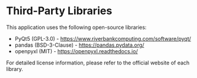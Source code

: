 # Third-Party Libraries

This application uses the following open-source libraries:

- PyQt5 (GPL-3.0) - https://www.riverbankcomputing.com/software/pyqt/
- pandas (BSD-3-Clause) - https://pandas.pydata.org/
- openpyxl (MIT) - https://openpyxl.readthedocs.io/

For detailed license information, please refer to the official website of each library.